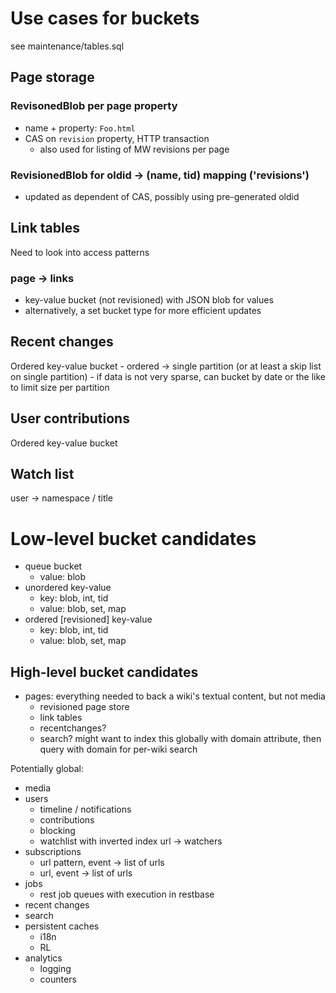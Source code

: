 # Use cases for buckets

see maintenance/tables.sql

## Page storage
### RevisonedBlob per page property
- name + property: `Foo.html`
- CAS on `revision` property, HTTP transaction
    - also used for listing of MW revisions per page

### RevisionedBlob for oldid -> (name, tid) mapping ('revisions')
- updated as dependent of CAS, possibly using pre-generated oldid

## Link tables
Need to look into access patterns

### page -> links
- key-value bucket (not revisioned) with JSON blob for values
- alternatively, a set bucket type for more efficient updates

## Recent changes
Ordered key-value bucket
    - ordered -> single partition (or at least a skip list on single
      partition)
    - if data is not very sparse, can bucket by date or the like to limit size
      per partition

## User contributions
Ordered key-value bucket

## Watch list
user -> namespace / title

# Low-level bucket candidates
- queue bucket
    - value: blob
- unordered key-value
    - key: blob, int, tid
    - value: blob, set, map
- ordered [revisioned] key-value
    - key: blob, int, tid
    - value: blob, set, map

## High-level bucket candidates
- pages: everything needed to back a wiki's textual content, but not media
    - revisioned page store
    - link tables
    - recentchanges?
    - search? might want to index this globally with domain attribute, then
      query with domain for per-wiki search

Potentially global:
- media
- users
    - timeline / notifications
    - contributions
    - blocking
    - watchlist with inverted index url -> watchers
- subscriptions
    - url pattern, event -> list of urls
    - url, event -> list of urls
- jobs
    - rest job queues with execution in restbase
- recent changes
- search
- persistent caches
    - i18n
    - RL
- analytics
    - logging
    - counters
